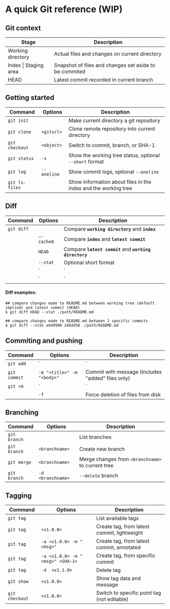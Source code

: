 
# A quick Git reference (WIP)

## Git context

| Stage | Description |
|-------|-------------|
| Working directory | Actual files and changes on current directory |
| Index            \| Staging area | Snapshot of files and changes set aside to be commited |
| HEAD              | Latest commit recorded in current branch  |

## Getting started

| Command     | Options     | Description |
|-------------|-------------|---------------------------------------------------------|
| `git init`  |             | Make current directory a git repository |
| `git clone` | `<giturl>`  | Clone remote repository into current directory |
| `git checkout`| `<object>`| Switch to commit, branch, or SHA-1 |
| `git status`| `-s`        | Show the working tree status, optional `--short` format |
| `git log`   | `--oneline` | Show commit logs, optional `--oneline` |
| `git ls-files`|           | Show information about files in the index and the working tree |

## Diff

| Command     | Options     | Description |
|-------------|-------------|---------------------------------------------------------|
| `git diff`  |             | Compare **`working directory`** and **`index`** |
|             | `–-cached`  | Compare **`index`** and **`latest commit`** |
|             | `HEAD`      | Compare **`latest commit`** and **`working directory`** |
|             | `--stat`    | Optional short format |
|             | `<commit> <commit> | <branch> <branch>` | 2 points in time to compare |
|             | `<path> | <file>` | Make output relative to `<path>` or limit to `<file>` |

#### Diff examples:

```shell
## compare changes made to README.md between working tree (default implied) and latest commit (HEAD)
$ git diff HEAD --stat ./path/README.md

## compare changes made to README.md between 2 specific commits
$ git diff --stat a649900 24bdd58 ./path/README.md
```

## Commiting and pushing

| Command     | Options     | Description |
|-------------|-------------|---------------------------------------------------------|
| `git add`         | `<file> | <path>`   |  Add files to staging area  |
| `git commit`      | `-m "<title>" -m "<body>"`  |  Commit with message (includes "added" files only) |
| `git rm`          | `<file> | <path>`   |  Remove files from the working tree and from the index |
|                   | `-f`                |  Force deletion of files from disk |

## Branching

| Command     | Options     | Description |
|-------------|-------------|---------------------------------------------------------|
| `git branch`        |                   | List branches |
| `git branch`        | `<branchname>`    | Create new branch |
| `git merge`         | `<branchname>`    | Merge changes from `<branchname>` to current tree |
| `git branch`        | `-d <branchname>` | `--delete` branch |

## Tagging

| Command     | Options     | Description |
|-------------|-------------|---------------------------------------------------------|
| `git tag`           |                   | List available tags |
| `git tag`           | `<v1.0.0>`        | Create tag, from latest commit, lightweight |
| `git tag`           | `-a <v1.0.0> -m "<msg>"` | Create tag, from latest commit, annotated |
| `git tag`           | `-a <v1.0.0> -m "<msg>" <SHA-1>` | Create tag, from specific commit |
| `git tag`           | `-d  <v1.1.0>`    | Delete tag |
| `git show`          | `<v1.0.0>`        | Show tag data and message |
| `git checkout`      | `<v1.0.0>`        | Switch to specific point tag (not editable) |


